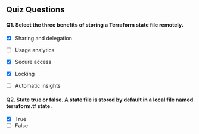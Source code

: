 ## Quiz Questions

#### Q1. Select the three benefits of storing a Terraform state file remotely.

- [x] Sharing and delegation
- [ ] Usage analytics
- [x] Secure access
- [x] Locking
- [ ] Automatic insights


#### Q2. State true or false. A state file is stored by default in a local file named terraform.tf state.

- [x] True
- [ ] False
